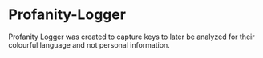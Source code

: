 # Profanity-Logger
Profanity Logger was created to capture keys to later be analyzed for their colourful language and not personal information.
